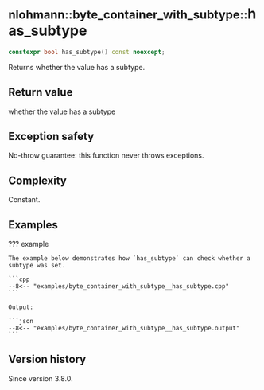 # <small>nlohmann::byte_container_with_subtype::</small>has_subtype

```cpp
constexpr bool has_subtype() const noexcept;
```

Returns whether the value has a subtype.

## Return value

whether the value has a subtype

## Exception safety

No-throw guarantee: this function never throws exceptions.

## Complexity

Constant.

## Examples

??? example

    The example below demonstrates how `has_subtype` can check whether a subtype was set.

    ```cpp
    --8<-- "examples/byte_container_with_subtype__has_subtype.cpp"
    ```
    
    Output:
    
    ```json
    --8<-- "examples/byte_container_with_subtype__has_subtype.output"
    ```

## Version history

Since version 3.8.0.
